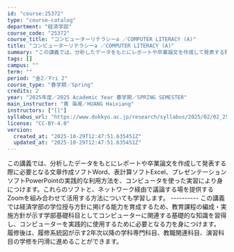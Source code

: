 ```yaml
---
id: "course:25372"
type: "course-catalog"
department: "経済学部"
course_code: "25372"
course_title: "コンピューターリテラシーa ／COMPUTER LITERACY (A)"
title: "コンピューターリテラシーa ／COMPUTER LITERACY (A)"
summary: "この講義では、分析したデータをもとにレポートや卒業論文を作成して発表する際に必要となる文章作成ソフトWord、表計算ソフトExcel、プレゼンテーションソフトPowerPointの実践的な利用方法を、コンピュータを使った実習により身につけま…"
tags: []
campus: ""
term: ""
period: "金2／Fri 2"
course_type: "春学期／Spring"
credits: 2
year: "2025年度／2025 Academic Year 春学期／SPRING SEMESTER"
main_instructor: "黄 海湘／HUANG Haixiang"
instructors: ["[]"]
syllabus_url: "https://www.dokkyo.ac.jp/research/syllabus/2025/02/02_25372_ja_JP.html"
license: "CC-BY-4.0"
version:
  created_at: "2025-10-29T12:47:51.635451Z"
  updated_at: "2025-10-29T12:47:51.635451Z"
---
```

この講義では、分析したデータをもとにレポートや卒業論文を作成して発表する際に必要となる文章作成ソフトWord、表計算ソフトExcel、プレゼンテーションソフトPowerPointの実践的な利用方法を、コンピュータを使った実習により身につけます。これらのソフトと、ネットワーク経由で議論する場を提供するZoomを組み合わせて活用する方法についても学習します。 ---------- この講義では経済学部の学位授与方針に掲げる能力を育成するため、教育課程の編成・実施方針が示す学部基礎科目としてコンピューターに関連する基礎的な知識を習得し、コンピューターを実践的に使用するために必要となる力を身につけます。 履修後は、履修系統図が示す2年次以降の学科専門科目、教職関連科目、演習科目の学修を円滑に進めることができます。
